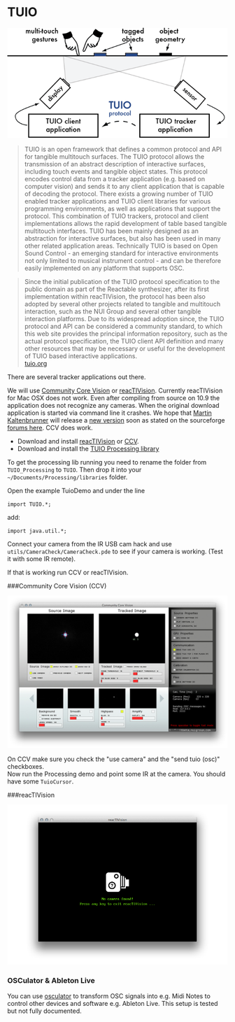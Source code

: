 TUIO
====

![](tuio-diagram.png)  
>TUIO is an open framework that defines a common protocol and API for tangible multitouch surfaces. The TUIO protocol allows the transmission of an abstract description of interactive surfaces, including touch events and tangible object states. This protocol encodes control data from a tracker application (e.g. based on computer vision) and sends it to any client application that is capable of decoding the protocol. There exists a growing number of TUIO enabled tracker applications and TUIO client libraries for various programming environments, as well as applications that support the protocol. This combination of TUIO trackers, protocol and client implementations allows the rapid development of table based tangible multitouch interfaces. TUIO has been mainly designed as an abstraction for interactive surfaces, but also has been used in many other related application areas. Technically TUIO is based on Open Sound Control - an emerging standard for interactive environments not only limited to musical instrument control - and can be therefore easily implemented on any platform that supports OSC.  

>Since the initial publication of the TUIO protocol specification to the public domain as part of the Reactable synthesizer, after its first implementation within reacTIVision, the protocol has been also adopted by several other projects related to tangible and multitouch interaction, such as the NUI Group and several other tangible interaction platforms. Due to its widespread adoption since, the TUIO protocol and API can be considered a community standard, to which this web site provides the principal information repository, such as the actual protocol specification, the TUIO client API definition and many other resources that may be necessary or useful for the development of TUIO based interactive applications.  
[tuio.org](http://tuio.org/)  

There are several tracker applications out there.  

We will use [Community Core Vision](http://ccv.nuigroup.com/) or [reacTIVision](http://reactivision.sourceforge.net/). Currently reacTIVision for Mac OSX does not work. Even after compiling from source on 10.9 the application does not recognize any cameras. When the original download application is started via command line it crashes. We hope that [Martin Kaltenbrunner](http://modin.yuri.at/) will release a [new version](https://github.com/mkalten/reacTIVision) soon as stated on the sourceforge [forums here](https://sourceforge.net/p/reactivision/discussion/515398/thread/940e3138/). CCV does work.  

- Download and install [reacTIVision](http://reactivision.sourceforge.net/) or [CCV](http://ccv.nuigroup.com/).  
- Download and install the [TUIO Processing library](http://prdownloads.sourceforge.net/reactivision/TUIO_Processing-1.4.zip?download)

To get the processing lib running you need to rename the folder from `TUIO_Processing` to `TUIO`. Then drop it into your `~/Documents/Processing/libraries` folder.

Open the example TuioDemo and under the line 

    import TUIO.*;

add:

    import java.util.*;


Connect your camera from the IR USB cam hack and use `utils/CameraCheck/CameraCheck.pde` to see if your camera is working. (Test it with some IR remote).  

If that is working run CCV or reacTIVision.  

###Community Core Vision (CCV)  

![ccv image](ccv.png)  

On CCV make sure you check the "use camera" and the "send tuio (osc)" checkboxes.  
Now run the Processing demo and point some IR at the camera. You should have some `TuioCursor`.  

###reacTIVision

![](reacTIVison.png)  

### OSCulator & Ableton Live 

You can use [osculator](http://www.osculator.net/) to transform OSC signals into e.g. Midi Notes to control other devices and software e.g. Ableton Live. This setup is tested but not fully documented.  
